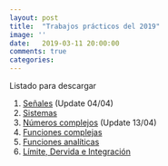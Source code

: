 ```yaml
---
layout: post
title:  "Trabajos prácticos del 2019"
image: ''
date:   2019-03-11 20:00:00
comments: true
categories: 
---
```


Listado para descargar

1. <a href="https://drive.google.com/open?id=1oipHKjKOewsKTUVTZ8zTvqkEadj0ONx_" target="_blank">Señales</a> (Update 04/04)
2. <a href="https://drive.google.com/open?id=1eDM3S6UK5pzHf_ISoeGKO_5SrCLnSjPQ" target="_blank">Sistemas</a>
3. <a href="https://drive.google.com/open?id=1wDNYXwFqwIv6qKQYTYjuPgJ0UGLgRbPx" target="_blank">Números complejos</a> (Update 13/04)
4. <a href="https://drive.google.com/open?id=1tdoE28gloHWqNM_CfoOGwWTvdOTp1Fku" target="_blank">Funciones complejas</a>
5. <a href="https://drive.google.com/open?id=1AHxOcY0SUmfnFHLV7Cf7zXfEr1G7kx0p">Funciones analíticas</a>
6. <a href="https://drive.google.com/open?id=1hs1rKI01bZe0LeuujlIClghEDXzwesUw">Límite, Dervida e Integración</a>
